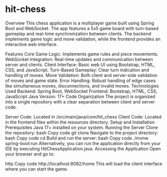 # hit-chess
Overview
This chess application is a multiplayer game built using Spring Boot and WebSocket. The app features a 5x5 game board with turn-based gameplay and real-time synchronization between clients. The backend implements game logic and move validation, while the frontend provides an interactive web interface.

Features
Core Game Logic: Implements game rules and piece movements.
WebSocket Integration: Real-time updates and communication between server and clients.
Client Interface: Basic web UI using Bootstrap, HTML, CSS, and JavaScript.
Turn-Based Gameplay: Clear turn indication and handling of moves.
Move Validation: Both client and server-side validation of moves and game state.
Error Handling: Robust handling of edge cases like simultaneous moves, disconnections, and invalid moves.
Technologies Used
Backend: Spring Boot, WebSocket
Frontend: Bootstrap, HTML, CSS, JavaScript
Java Version: 17+
Code Organization
The project is organized into a single repository with a clear separation between client and server code.

Server Code: Located in /src/main/java/com/hit_chess
Client Code: Located in the frontend files within the resources directory.
Setup and Installation
Prerequisites
Java 17+ installed on your system.
Running the Server
Clone the repository:
bash
Copy code
git clone <repository-url>
Navigate to the project directory:
bash
Copy code
cd <project-directory>
Build and run the server:
bash
Copy code
./mvnw spring-boot:run
Alternatively, you can run the application directly from your IDE by executing HitChessApplication.java.
Accessing the Application
Open your browser and go to:

http
Copy code
http://localhost:8082/home
This will load the client interface where you can start the game.
